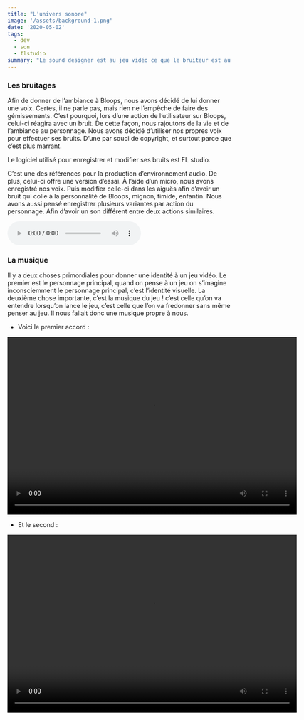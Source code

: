 ```yaml
---
title: "L'univers sonore"
image: '/assets/background-1.png'
date: '2020-05-02'
tags:
  - dev
  - son
  - flstudio
summary: "Le sound designer est au jeu vidéo ce que le bruiteur est au cinéma. C’est un métier qui consiste à imaginer l’ambiance d’un jeu et ses bruitages afin de le rendre plus vivant."
---
```


### Les bruitages

Afin de donner de l’ambiance à Bloops, nous avons décidé de lui donner une voix. Certes, il ne parle pas, mais rien ne l’empêche de faire des gémissements. C’est pourquoi, lors d’une action de l’utilisateur sur Bloops, celui-ci réagira avec un bruit.
De cette façon, nous rajoutons de la vie et de l’ambiance au personnage.
Nous avons décidé d’utiliser nos propres voix pour effectuer ses bruits. D’une par souci de copyright, et surtout parce que c’est plus marrant.

Le logiciel utilisé pour enregistrer et modifier ses bruits est FL studio.

C’est une des références pour la production d’environnement audio. De plus, celui-ci offre une version d’essai.
À l’aide d’un micro, nous avons enregistré nos voix. Puis modifier celle-ci dans les aiguës afin d’avoir un bruit qui colle à la personnalité de Bloops, mignon, timide, enfantin. Nous avons aussi pensé enregistrer plusieurs variantes par action du personnage. Afin d’avoir un son différent entre deux actions similaires.

<audio controls="controls">
  <source type="audio/mp3" src="/assets/bloops_sounds.mp3"></source>
  <p>Your browser does not support the audio element.</p>
</audio>

### La musique

Il y a deux choses primordiales pour donner une identité à un jeu vidéo. Le premier est le personnage principal, quand on pense à un jeu on s’imagine inconsciemment le personnage principal, c’est l’identité visuelle. La deuxième chose importante, c’est la musique du jeu ! c’est celle qu’on va entendre lorsqu’on lance le jeu, c’est celle que l’on va fredonner sans même penser au jeu. Il nous fallait donc une musique propre à nous.  


* Voici le premier accord :

<video width="650" height="400" controls="controls">
  <source type="video/mp4" src="/assets/melodie_piano_2.mp4"></source>
  <p>Your browser does not support the video element.</p>
</video>

* Et le second :

<video width="650" height="400" controls="controls">
  <source type="video/mp4" src="/assets/melodie_accord_sup_2.mp4"></source>
  <p>Your browser does not support the video element.</p>
</video>


